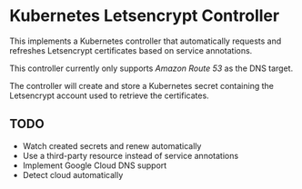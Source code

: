 Kubernetes Letsencrypt Controller
=================================

This implements a Kubernetes controller that automatically requests and refreshes 
Letsencrypt certificates based on service annotations.

This controller currently only supports _Amazon Route 53_ as the DNS target.

The controller will create and store a Kubernetes secret containing the Letsencrypt
account used to retrieve the certificates.

## TODO

* Watch created secrets and renew automatically
* Use a third-party resource instead of service annotations
* Implement Google Cloud DNS support
* Detect cloud automatically
